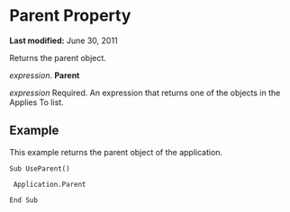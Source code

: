 
# Parent Property

 **Last modified:** June 30, 2011

Returns the parent object.

 _expression_. **Parent**

 _expression_ Required. An expression that returns one of the objects in the Applies To list.

## Example

This example returns the parent object of the application.


```
Sub UseParent() 
 
 Application.Parent 
 
End Sub
```

